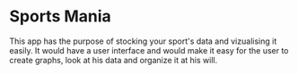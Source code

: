 # Sports Mania

This app has the purpose of stocking your sport's data and vizualising it easily. It would have a user interface and would make it easy for the user to create graphs, look at his data and organize it at his will.
